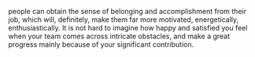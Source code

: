 people can obtain the sense of belonging and accomplishment from their job, which will, definitely, make them far more motivated, energetically, enthusiastically. It is not hard to imagine how happy and satisfied you feel when your team comes across intricate obstacles, and make a great progress mainly because of your significant contribution.